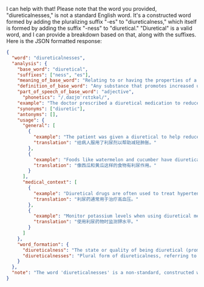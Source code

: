I can help with that! Please note that the word you provided, "diureticalnesses," is not a standard English word. It's a constructed word formed by adding the pluralizing suffix "-es" to "diureticalness," which itself is formed by adding the suffix "-ness" to "diuretical." "Diuretical" is a valid word, and I can provide a breakdown based on that, along with the suffixes. Here is the JSON formatted response:

```json
{
  "word": "diureticalnesses",
  "analysis": {
    "base_word": "diuretical",
    "suffixes": ["ness", "es"],
    "meaning_of_base_word": "Relating to or having the properties of a diuretic.",
    "definition_of_base_word": "Any substance that promotes increased urination.",
    "part_of_speech_of_base_word": "adjective",
	  "phonetics": "/ˌdaɪjʊˈrɛtɪkəl/",
    "example": "The doctor prescribed a diuretical medication to reduce fluid retention.",
    "synonyms": ["diuretic"],
    "antonyms": [],
    "usage": {
      "general": [
        {
          "example": "The patient was given a diuretical to help reduce swelling.",
          "translation": "给病人服用了利尿剂以帮助减轻肿胀。"
        },
        {
          "example": "Foods like watermelon and cucumber have diuretical effects.",
          "translation": "像西瓜和黄瓜这样的食物有利尿作用。"
        }
      ],
      "medical_context": [
        {
          "example": "Diuretical drugs are often used to treat hypertension.",
          "translation": "利尿药通常用于治疗高血压。"
        },
        {
          "example": "Monitor potassium levels when using diuretical medications.",
          "translation": "使用利尿药物时监测钾水平。"
        }
      ]
    },
    "word_formation": {
      "diureticalness": "The state or quality of being diuretical (promoting urination).",
      "diureticalnesses": "Plural form of diureticalness, referring to multiple instances or degrees of being diuretical."
    }
  },
  "note": "The word 'diureticalnesses' is a non-standard, constructed word. Its use is highly uncommon."
}
``` 